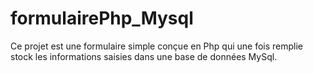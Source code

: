 # formulairePhp_Mysql
Ce projet est une formulaire simple conçue en Php qui une fois remplie stock les informations saisies dans une base de données MySql.

